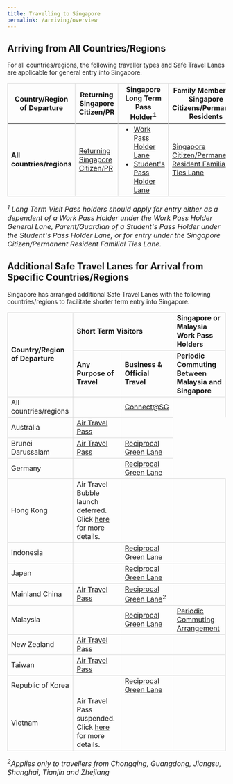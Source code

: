 ```yaml
---
title: Travelling to Singapore 
permalink: /arriving/overview
---
```


## Arriving from All Countries/Regions
For all countries/regions, the following traveller types and Safe Travel Lanes are applicable for general entry into Singapore. 

<table>
<thead>
  <tr>
    <th style="border-left:1px solid #D8D8D8;border-right:1px solid #D8D8D8;border-top:1px solid #D8D8D8;">Country/Region of Departure</th>
    <th style="border-right:1px solid #D8D8D8;border-top:1px solid #D8D8D8;">Returning Singapore Citizen/PR</th>
    <th style="border-right:1px solid #D8D8D8;border-top:1px solid #D8D8D8;">Singapore Long Term Pass Holder<sup>1</sup></th>
    <th style="border-right:1px solid #D8D8D8;border-top:1px solid #D8D8D8;">Family Members of Singapore Citizens/Permanent Residents</th>
  </tr>
</thead>
<tbody>
  <tr>
    <td style="border-left:1px solid #D8D8D8; border-right:1px solid #D8D8D8; border-bottom:1px solid #D8D8D8;"><b>All countries/regions</b></td>
    <td style="border-right:1px solid #D8D8D8;border-bottom:1px solid #D8D8D8;"><a href="/sc-pr/requirements-and-process">Returning Singapore Citizen/PR</a></td>
      <td style="border-right:1px solid #D8D8D8;border-bottom:1px solid #D8D8D8;"><ol style="margin-top:0px; margin-bottom:0px;">
<li style="font-size:1rem; list-style-type:disc; margin-top:0px; margin-bottom:0px;"><a href="/wphl/requirements-and-process">Work Pass Holder Lane</a> </li>
<li style="font-size:1rem; list-style-type:disc; margin-top:0px; margin-bottom:0px;"><a href="/stpl/requirements-and-process">Student's Pass Holder Lane</a></li>
  </ol></td>
   <!--  <td ><a href="/wphl/overview">Work Pass Holder Lane</a><br/><br/><a href="/stpl/overview">Student's Pass Holder Lane</a></td>-->
   <td style="border-right:1px solid #D8D8D8;border-bottom:1px solid #D8D8D8;"><a href="/scpr-familial-ties-lane/requirements-and-process">Singapore Citizen/Permanent Resident Familial Ties Lane</a></td>
  </tr>
 </tbody>
 </table>

<font size="3"> <i>
<sup>1</sup> Long Term Visit Pass holders should apply for entry either as a dependent of a Work Pass Holder under the Work Pass Holder General Lane, Parent/Guardian of a Student's Pass Holder under the Student's Pass Holder Lane, or for entry under the Singapore Citizen/Permanent Resident Familial Ties Lane.
 </i></font>

## Additional Safe Travel Lanes for Arrival from Specific Countries/Regions

Singapore has arranged additional Safe Travel Lanes with the following countries/regions to facilitate shorter term entry into Singapore.


<table>
 <tr>
  <td rowspan="2" style="border-left:1px solid #D8D8D8;border-right:1px solid #D8D8D8;border-top:1px solid #D8D8D8;"><b>Country/Region of Departure</b></td>
  <td colspan="2" style="border-left:1px solid #D8D8D8;border-right:1px solid #D8D8D8;border-top:1px solid #D8D8D8;"><b>Short Term Visitors</b></td>
  <td style="border-left:1px solid #D8D8D8;border-right:1px solid #D8D8D8;border-top:1px solid #D8D8D8;"><b>Singapore or Malaysia Work Pass Holders</b></td>
 </tr>
 <tr>
  <td style="border-right:1px solid #D8D8D8;border-top:1px solid #D8D8D8;"><b>Any Purpose of Travel </b></td>
  <td style="border-right:1px solid #D8D8D8;border-top:1px solid #D8D8D8;"><b>Business & Official Travel</b></td>
  <td style="border-right:1px solid #D8D8D8;border-top:1px solid #D8D8D8;"><b>Periodic Commuting Between Malaysia and Singapore</b></td>
 </tr>
  <tr>
  <td style="border-left:1px solid #D8D8D8;border-right:1px solid #D8D8D8;border-top:1px solid #D8D8D8;">All countries/regions</td>
  <td style="border-right:1px solid #D8D8D8;border-top:1px solid #D8D8D8;">&nbsp;</td>
  <td style="border-right:1px solid #D8D8D8;border-top:1px solid #D8D8D8;"><a href="https://safetravel.ica.gov.sg/connectsg/overview">Connect@SG</a></td>
  <td style="border-right:1px solid #D8D8D8;border-top:1px solid #D8D8D8;">&nbsp;</td>
 </tr>
 <tr>
  <td style="border-left:1px solid #D8D8D8;border-right:1px solid #D8D8D8;border-top:1px solid #D8D8D8;">Australia</td>
  <td style="border-right:1px solid #D8D8D8;border-top:1px solid #D8D8D8;"><a href="/atp/requirements-and-process">Air Travel Pass</a></td>
  <td style="border-right:1px solid #D8D8D8;border-top:1px solid #D8D8D8;">&nbsp;</td>
  <td>&nbsp;</td>
 </tr>
  <tr>
  <td style="border-left:1px solid #D8D8D8;border-right:1px solid #D8D8D8;border-top:1px solid #D8D8D8;">Brunei Darussalam</td>
  <td style="border-right:1px solid #D8D8D8;border-top:1px solid #D8D8D8;"><a href="/atp/requirements-and-process">Air Travel Pass</a></td>
  <td style="border-right:1px solid #D8D8D8;border-top:1px solid #D8D8D8;"><a href="/rgl/requirements-and-process">Reciprocal Green Lane</a></td>
  <td>&nbsp;</td>
 </tr>
  <tr>
  <td style="border-left:1px solid #D8D8D8;border-right:1px solid #D8D8D8;border-top:1px solid #D8D8D8;">Germany</td>
  <td style="border-right:1px solid #D8D8D8;border-top:1px solid #D8D8D8;">&nbsp;</td>
  <td style="border-right:1px solid #D8D8D8;border-top:1px solid #D8D8D8;"><a href="/rgl/requirements-and-process">Reciprocal Green Lane</a></td>
  <td>&nbsp;</td>
 </tr>
  <tr>
  <td style="border-left:1px solid #D8D8D8;border-right:1px solid #D8D8D8;border-top:1px solid #D8D8D8;">Hong Kong</td>
    <td style="border-right:1px solid #D8D8D8;border-top:1px solid #D8D8D8;">Air Travel Bubble launch deferred. Click <a href="/hongkong/atp/notice">here</a> for more details.</td>
  <td style="border-right:1px solid #D8D8D8;border-top:1px solid #D8D8D8;">&nbsp;</td>
  <td style="border-right:1px solid #D8D8D8;border-top:1px solid #D8D8D8;">&nbsp;</td>
 </tr>
  <tr>
  <td style="border-left:1px solid #D8D8D8;border-right:1px solid #D8D8D8;border-top:1px solid #D8D8D8;">Indonesia</td>
  <td style="border-right:1px solid #D8D8D8;border-top:1px solid #D8D8D8;">&nbsp;</td>
  <td style="border-right:1px solid #D8D8D8;border-top:1px solid #D8D8D8;"><a href="/indonesia/rgl/requirements-and-process">Reciprocal Green Lane</a></td>
  <td style="border-right:1px solid #D8D8D8;border-top:1px solid #D8D8D8;">&nbsp;</td>
 </tr>
 <tr>
  <td style="border-left:1px solid #D8D8D8;border-right:1px solid #D8D8D8;border-top:1px solid #D8D8D8;">Japan</td>
  <td style="border-right:1px solid #D8D8D8;border-top:1px solid #D8D8D8;">&nbsp;</td>
  <td style="border-right:1px solid #D8D8D8;border-top:1px solid #D8D8D8;"><a href="/rgl/requirements-and-process">Reciprocal Green Lane</a></td>
  <td style="border-right:1px solid #D8D8D8;border-top:1px solid #D8D8D8;">&nbsp;</td>
 </tr>
   <tr>
  <td style="border-left:1px solid #D8D8D8;border-right:1px solid #D8D8D8;border-top:1px solid #D8D8D8;">Mainland China</td>
  <td style="border-right:1px solid #D8D8D8;border-top:1px solid #D8D8D8;"><a href="/atp/requirements-and-process">Air Travel Pass</a></td>
  <td style="border-right:1px solid #D8D8D8;border-top:1px solid #D8D8D8;"><a href="/rgl/requirements-and-process">Reciprocal Green Lane</a><sup>2</sup></td>
  <td style="border-right:1px solid #D8D8D8;border-top:1px solid #D8D8D8;">&nbsp;</td>
 </tr>
 <tr>
  <td style="border-left:1px solid #D8D8D8;border-right:1px solid #D8D8D8;border-top:1px solid #D8D8D8;">Malaysia</td>
  <td style="border-right:1px solid #D8D8D8;border-top:1px solid #D8D8D8;">&nbsp;</td>
  <td style="border-right:1px solid #D8D8D8;border-top:1px solid #D8D8D8;"><a href="/rgl/requirements-and-process">Reciprocal Green Lane</a></td>
  <td style="border-right:1px solid #D8D8D8;border-top:1px solid #D8D8D8;"><a href="/pca/overview">Periodic Commuting Arrangement</a></td>
 </tr>
 <tr>
  <td style="border-left:1px solid #D8D8D8;border-right:1px solid #D8D8D8;border-top:1px solid #D8D8D8;">New Zealand</td>
  <td style="border-right:1px solid #D8D8D8;border-top:1px solid #D8D8D8;"><a href="/atp/requirements-and-process">Air Travel Pass</a></td>
  <td style="border-right:1px solid #D8D8D8;border-top:1px solid #D8D8D8;">&nbsp;</td>
  <td style="border-right:1px solid #D8D8D8;border-top:1px solid #D8D8D8;">&nbsp;</td>
 </tr>
  <tr>
  <td style="border-left:1px solid #D8D8D8;border-right:1px solid #D8D8D8;border-top:1px solid #D8D8D8;">Taiwan</td>
  <td style="border-right:1px solid #D8D8D8;border-top:1px solid #D8D8D8;"><a href="/atp/requirements-and-process">Air Travel Pass</a></td>
  <td style="border-right:1px solid #D8D8D8;border-top:1px solid #D8D8D8;">&nbsp;</td>
  <td style="border-right:1px solid #D8D8D8;border-top:1px solid #D8D8D8;">&nbsp;</td>
 </tr>
  <tr>
  <td style="border-left:1px solid #D8D8D8;border-right:1px solid #D8D8D8;border-top:1px solid #D8D8D8;">Republic of Korea</td>
  <td style="border-right:1px solid #D8D8D8;border-top:1px solid #D8D8D8;">&nbsp;</td>
  <td style="border-right:1px solid #D8D8D8;border-top:1px solid #D8D8D8;"><a href="/rgl/requirements-and-process">Reciprocal Green Lane</a></td>
  <td style="border-right:1px solid #D8D8D8;border-top:1px solid #D8D8D8;">&nbsp;</td>
 </tr>
 <tr>
  <td style="border-left:1px solid #D8D8D8;border-right:1px solid #D8D8D8;border-bottom:1px solid #D8D8D8;">Vietnam</td>
  <td style="border-right:1px solid #D8D8D8;border-bottom:1px solid #D8D8D8;">Air Travel Pass suspended. Click <a href="/vietnam/atp/notice">here</a> for more details.</td>
  <td style="border-right:1px solid #D8D8D8;border-bottom:1px solid #D8D8D8;">&nbsp;</td>
  <td style="border-right:1px solid #D8D8D8;border-bottom:1px solid #D8D8D8;">&nbsp;</td>
 </tr>
</table>

<font size="3"> <i><sup>2</sup>Applies only to travellers from Chongqing, Guangdong, Jiangsu, Shanghai, Tianjin and Zhejiang
</i></font>

<!--
|Country/Place of Departure | Any Purpose of Travel | Business & Official Travel | Periodic Commuting for Singapore or Malaysia Work Pass Holders|
|-------------|-------------------|-------------------|-------------|
|Australia| [Air Travel Pass](australia/atp/requirements-and-process) |  |  | 
|Brunei Darussalam| [Air Travel Pass](/brunei/atp/requirements-and-process) | [Reciprocal Green Lane](/rgl/overview)|  | 
|Mainland China | [Air Travel Pass](/china/atp/requirements-and-process) | [Reciprocal Green Lane](/rgl/overview)<sup>2</sup>|  |
|Germany|  | [Reciprocal Green Lane](/rgl/overview)| |
|Indonesia| | [Reciprocal Green Lane](/rgl/overview)| |
|Japan|  | [Reciprocal Green Lane](/rgl/overview)| |
|Malaysia|  | [Reciprocal Green Lane](/rgl/overview)|[Periodic Commuting Arrangement](/pca/overview)|
|New Zealand| [Air Travel Pass](newzealand/atp/requirements-and-process) |  | |
|Republic of Korea|  | [Reciprocal Green Lane](/rgl/overview)|  | 
|Vietnam| [Air Travel Pass](/vietnam/atp/requirements-and-process) |  |  |-->


